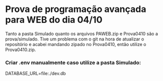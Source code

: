 # Prova de programação avançada para WEB do dia 04/10

Tanto a pasta Simulado quanto os arquivos PAWEB.zip e Prova0410 são a prova/simulado. Tive um problema com o git na hora de atualizar o repositório e acabei mandando zipado no Prova0410, então utilize o Prova0410.zip.

### Criar .env manualmente caso utilize a pasta Simulado:

DATABASE_URL=file:./dev.db
